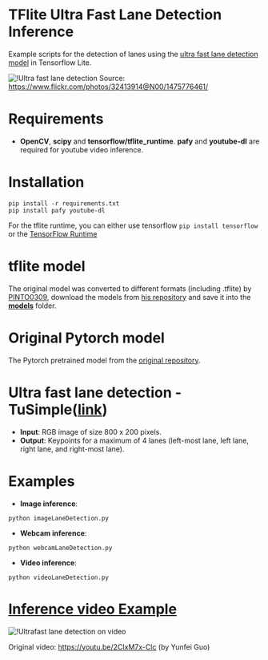 # TFlite Ultra Fast Lane Detection Inference
Example scripts for the detection of lanes using the [ultra fast lane detection model](https://github.com/cfzd/Ultra-Fast-Lane-Detection) in Tensorflow Lite.

![!Ultra fast lane detection](https://github.com/ibaiGorordo/Ultrafast-Lane-Detection-Inference-Pytorch-/blob/main/doc/img/detected%20lanes.jpg)
Source: https://www.flickr.com/photos/32413914@N00/1475776461/

# Requirements

 * **OpenCV**, **scipy** and **tensorflow/tflite_runtime**. **pafy** and **youtube-dl** are required for youtube video inference. 
 
# Installation
```
pip install -r requirements.txt
pip install pafy youtube-dl

```

For the tflite runtime, you can either use tensorflow `pip install tensorflow` or the [TensorFlow Runtime](https://www.tensorflow.org/lite/guide/python)

# tflite model
The original model was converted to different formats (including .tflite) by [PINTO0309](https://github.com/PINTO0309), download the models from [his repository](https://github.com/PINTO0309/PINTO_model_zoo/tree/main/140_Ultra-Fast-Lane-Detection) and save it into the **[models](https://github.com/ibaiGorordo/TfLite-Ultra-Fast-Lane-Detection-Inference-/tree/main/models)** folder. 

# Original Pytorch model
The Pytorch pretrained model from the [original repository](https://github.com/cfzd/Ultra-Fast-Lane-Detection).

# Ultra fast lane detection - TuSimple([link](https://github.com/cfzd/Ultra-Fast-Lane-Detection))

 * **Input**: RGB image of size 800 x 200 pixels.
 * **Output**: Keypoints for a maximum of 4 lanes (left-most lane, left lane, right lane, and right-most lane).
 
# Examples

 * **Image inference**:
 
 ```
 python imageLaneDetection.py 
 ```
 
  * **Webcam inference**:
 
 ```
 python webcamLaneDetection.py
 ```
 
  * **Video inference**:
 
 ```
 python videoLaneDetection.py
 ```
 
 # [Inference video Example](https://youtu.be/0Owf6gef1Ew) 
 ![!Ultrafast lane detection on video](https://github.com/ibaiGorordo/Ultrafast-Lane-Detection-Inference-Pytorch-/blob/main/doc/img/laneDetection.gif)
 
 Original video: https://youtu.be/2CIxM7x-Clc (by Yunfei Guo)
 
